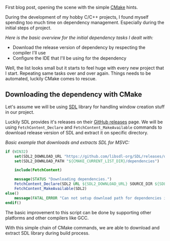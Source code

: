 First blog post, opening the scene with the simple [CMake](https://cmake.org/) hints.

During the development of my hobby C/C++ projects, I found myself spending too much time on dependency management. Especially during the initial steps of project.

_Here is the basic overview for the initial dependency tasks I dealt with:_
* Download the release version of dependency by respecting the compiler I'll use
* Configure the IDE that I'll be using for the dependency

Well, the list looks small but it starts to feel huge with every new project that I start. Repeating same tasks over and over again. Things needs to be automated, luckily CMake comes to rescue.

## Downloading the dependency with CMake
Let's assume we will be using [SDL](https://www.libsdl.org/) library for handling window creation stuff in our project.

Luckily SDL provides it's releases on their [GitHub releases](https://github.com/libsdl-org/SDL/releases) page. We will be using ``FetchContent_Declare`` and ``FetchContent_MakeAvailable`` commands to download release version of SDL and extract it on specific directory.

_Basic example that downloads and extracts SDL for MSVC:_
```cmake
if (WIN32)
    set(SDL2_DOWNLOAD_URL "https://github.com/libsdl-org/SDL/releases/download/release-2.28.1/SDL2-devel-2.28.1-VC.zip")
    set(SDL2_DOWNLOAD_PATH "${CMAKE_CURRENT_LIST_DIR}/dependencies")

    include(FetchContent)

    message(STATUS "Downloading dependencies.")
    FetchContent_Declare(SDL2 URL ${SDL2_DOWNLOAD_URL} SOURCE_DIR ${SDL2_DOWNLOAD_PATH}/SDL2)
    FetchContent_MakeAvailable(SDL2)
else()
    message(FATAL_ERROR "Can not setup download path for dependencies in current platform.")
endif()
```

The basic improvement to this script can be done by supporting other platforms and other compilers like GCC.

With this simple chain of CMake commands, we are able to download and extract SDL library during build process. 